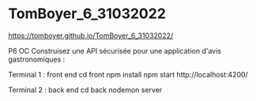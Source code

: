 ﻿# TomBoyer_6_31032022
https://tomboyer.github.io/TomBoyer_6_31032022/

P6 OC Construisez une API sécurisée pour une application d'avis gastronomiques : 

Terminal 1 : front end
cd front
npm install
npm start
http://localhost:4200/

Terminal 2 : back end
cd back
nodemon server